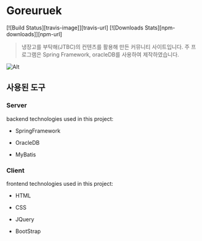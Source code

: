 ﻿
# Goreuruek
[![Build Status][travis-image]][travis-url]
[![Downloads Stats][npm-downloads]][npm-url]

>냉장고를 부탁해(JTBC)의 컨텐츠를 활용해 만든 커뮤니티 사이트입니다. 
> 주 프로그램은 Spring Framework, oracleDB를 사용하여 제작하였습니다.

 ![Alt](Goreuruek/src/main/webapp/resources/images/1.png)

## 사용된 도구
### Server
backend technologies used in this project:
- SpringFramework
 * OracleDB
 + MyBatis
 
### Client
 frontend technologies used in this project:
 - HTML
 * CSS
 + JQuery
 * BootStrap
